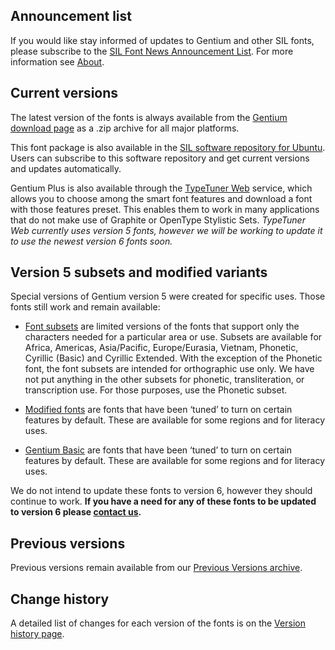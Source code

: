 
## Announcement list

If you would like stay informed of updates to Gentium and other SIL fonts, please subscribe to the [SIL Font News Announcement List](https://groups.google.com/a/groups.sil.org/forum/#!forum/sil-font-news). For more information see [About](about).

## Current versions

The latest version of the fonts is always available from the [Gentium download page](https://software.sil.org/gentium/download/) as a .zip archive for all major platforms.

This font package is also available in the [SIL software repository for Ubuntu](https://packages.sil.org/). Users can subscribe to this software repository and get current versions and updates automatically.

Gentium Plus is also available through the [TypeTuner Web](https://scripts.sil.org/ttw/fonts2go.cgi) service, which allows you to choose among the smart font features and download a font with those features preset. This enables them to work in many applications that do not make use of Graphite or OpenType Stylistic Sets. *TypeTuner Web currently uses version 5 fonts, however we will be working to update it to use the newest version 6 fonts soon.*

## Version 5 subsets and modified variants

Special versions of Gentium version 5 were created for specific uses. Those fonts still work and remain available:

- [Font subsets](https://software.sil.org/lcgfonts/font-subsets/) are limited versions of the fonts that support only the characters needed for a particular area or use. Subsets are available for Africa, Americas, Asia/Pacific, Europe/Eurasia, Vietnam, Phonetic, Cyrillic (Basic) and Cyrillic Extended. With the exception of the Phonetic font, the font subsets are intended for orthographic use only. We have not put anything in the other subsets for phonetic, transliteration, or transcription use. For those purposes, use the Phonetic subset.

- [Modified fonts](https://software.sil.org/lcgfonts/download/) are fonts that have been ‘tuned’ to turn on certain features by default. These are available for some regions and for literacy uses.

- [Gentium Basic](https://software.sil.org/gentium/download/) are fonts that have been ‘tuned’ to turn on certain features by default. These are available for some regions and for literacy uses.

We do not intend to update these fonts to version 6, however they should continue to work. **If you have a need for any of these fonts to be updated to version 6 please [contact us](https://software.sil.org/gentium/about/contact/).**

## Previous versions

Previous versions remain available from our [Previous Versions archive](https://software.sil.org/gentium/download/previous-versions).

## Change history

A detailed list of changes for each version of the fonts is on the [Version history page](history).
